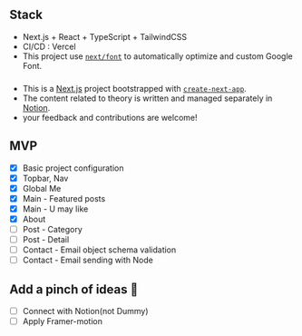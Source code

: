 ## Stack

- Next.js + React + TypeScript + TailwindCSS
- CI/CD : Vercel
- This project use [`next/font`](https://nextjs.org/docs/basic-features/font-optimization) to automatically optimize and custom Google Font.

###

- This is a [Next.js](https://nextjs.org/) project bootstrapped with [`create-next-app`](https://github.com/vercel/next.js/tree/canary/packages/create-next-app).
- The content related to theory is written and managed separately in [Notion](https://www.notion.so/fongfing/Next-JS-a34ed0e801a84a1293a2ec7b34f22ee2).
- your feedback and contributions are welcome!

## MVP

- [x] Basic project configuration
- [x] Topbar, Nav
- [x] Global Me
- [x] Main - Featured posts
- [x] Main - U may like
- [x] About
- [ ] Post - Category
- [ ] Post - Detail
- [ ] Contact - Email object schema validation
- [ ] Contact - Email sending with Node

## Add a pinch of ideas 🤔

- [ ] Connect with Notion(not Dummy)
- [ ] Apply Framer-motion

